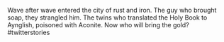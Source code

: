 Wave after wave entered the city of rust and iron. The guy who brought soap, they strangled him. The twins who translated the Holy Book to Aynglish, poisoned with Aconite. Now who will bring the gold?  #twitterstories
